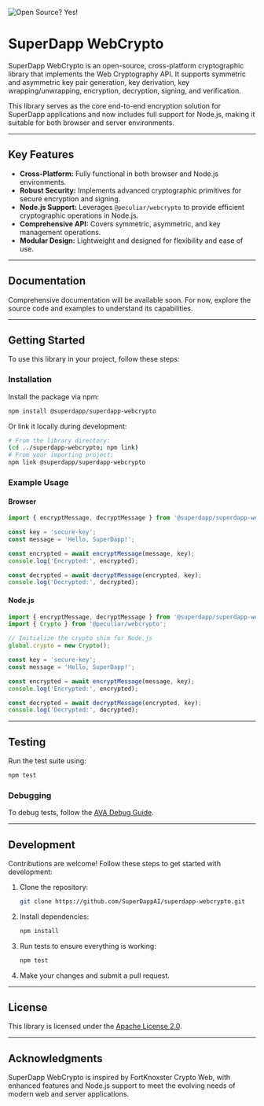 ![Open Source? Yes!](https://badgen.net/badge/Open%20Source%20%3F/Yes%21/blue?icon=github)

# SuperDapp WebCrypto

SuperDapp WebCrypto is an open-source, cross-platform cryptographic library that implements the Web Cryptography API. It supports symmetric and asymmetric key pair generation, key derivation, key wrapping/unwrapping, encryption, decryption, signing, and verification.

This library serves as the core end-to-end encryption solution for SuperDapp applications and now includes full support for Node.js, making it suitable for both browser and server environments.

---

## Key Features

- **Cross-Platform:** Fully functional in both browser and Node.js environments.
- **Robust Security:** Implements advanced cryptographic primitives for secure encryption and signing.
- **Node.js Support:** Leverages `@peculiar/webcrypto` to provide efficient cryptographic operations in Node.js.
- **Comprehensive API:** Covers symmetric, asymmetric, and key management operations.
- **Modular Design:** Lightweight and designed for flexibility and ease of use.

---

## Documentation

Comprehensive documentation will be available soon. For now, explore the source code and examples to understand its capabilities.

---

## Getting Started

To use this library in your project, follow these steps:

### Installation

Install the package via npm:

```bash
npm install @superdapp/superdapp-webcrypto
```

Or link it locally during development:

```bash
# From the library directory:
(cd ../superdapp-webcrypto; npm link)
# From your importing project:
npm link @superdapp/superdapp-webcrypto
```

### Example Usage

#### Browser

```javascript
import { encryptMessage, decryptMessage } from '@superdapp/superdapp-webcrypto';

const key = 'secure-key';
const message = 'Hello, SuperDapp!';

const encrypted = await encryptMessage(message, key);
console.log('Encrypted:', encrypted);

const decrypted = await decryptMessage(encrypted, key);
console.log('Decrypted:', decrypted);
```

#### Node.js

```javascript
import { encryptMessage, decryptMessage } from '@superdapp/superdapp-webcrypto';
import { Crypto } from '@peculiar/webcrypto';

// Initialize the crypto shim for Node.js
global.crypto = new Crypto();

const key = 'secure-key';
const message = 'Hello, SuperDapp!';

const encrypted = await encryptMessage(message, key);
console.log('Encrypted:', encrypted);

const decrypted = await decryptMessage(encrypted, key);
console.log('Decrypted:', decrypted);
```

---

## Testing

Run the test suite using:

```bash
npm test
```

### Debugging

To debug tests, follow the [AVA Debug Guide](https://github.com/avajs/ava/blob/main/docs/recipes/debugging-with-chrome-devtools.md).

---

## Development

Contributions are welcome! Follow these steps to get started with development:

1. Clone the repository:
   ```bash
   git clone https://github.com/SuperDappAI/superdapp-webcrypto.git
   ```

2. Install dependencies:
   ```bash
   npm install
   ```

3. Run tests to ensure everything is working:
   ```bash
   npm test
   ```

4. Make your changes and submit a pull request.

---

## License

This library is licensed under the [Apache License 2.0](LICENSE).

---

## Acknowledgments

SuperDapp WebCrypto is inspired by FortKnoxster Crypto Web, with enhanced features and Node.js support to meet the evolving needs of modern web and server applications.

